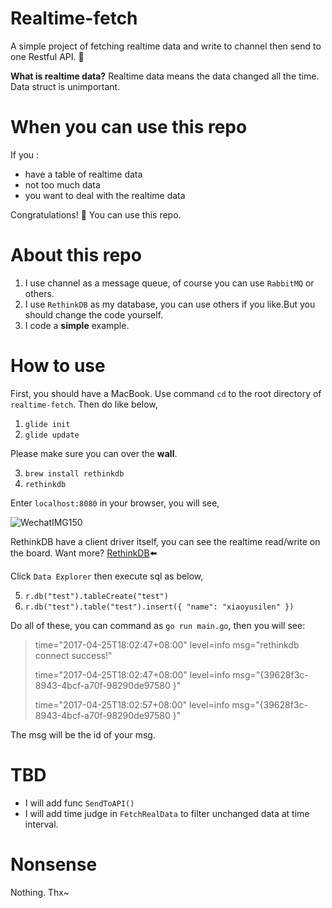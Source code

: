 # Realtime-fetch
A simple project of fetching realtime data and write to channel then send to one Restful API. 🤔

**What is realtime data?**
Realtime data means the data changed all the time. Data struct is unimportant.

# When you can use this repo
If you :
- have a table of realtime data
- not too much data
- you want to deal with the realtime data

Congratulations! 🎉 You can use this repo.

# About this repo
1. I use channel as a message queue, of course you can use `RabbitMQ` or others.
2. I use `RethinkDB` as my database, you can use others if you like.But you should change the code yourself.
3. I code a **simple** example.

# How to use
First, you should have a MacBook. Use command `cd` to the root directory of `realtime-fetch`. Then do like below,
1. `glide init`
2. `glide update`

Please make sure you can over the **wall**.

3. `brew install rethinkdb`
4. `rethinkdb`

Enter `localhost:8080` in your browser, you will see,

![WechatIMG150](/Users/Silen/Downloads/WechatIMG150.jpeg)

RethinkDB have a client driver itself, you can see the realtime read/write on the board. Want more? [RethinkDB](https://www.rethinkdb.com/)⬅️

Click `Data Explorer` then execute sql as below,


5. `r.db("test").tableCreate("test")`
6. `r.db("test").table("test").insert({
      "name": "xiaoyusilen"
    })`

Do all of these, you can command as `go run main.go`, then you will see:

>   time="2017-04-25T18:02:47+08:00" level=info msg="rethinkdb connect success!" 
>
>   time="2017-04-25T18:02:47+08:00" level=info msg="{39628f3c-8943-4bcf-a70f-98290de97580 }" 
>
>   time="2017-04-25T18:02:57+08:00" level=info msg="{39628f3c-8943-4bcf-a70f-98290de97580 }"

The msg will be the id of your msg.

# TBD
- I will add func `SendToAPI()`
- I will add time judge in `FetchRealData` to filter unchanged data at time interval.

# Nonsense
Nothing. Thx~
